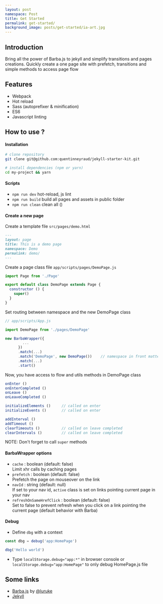 ```yaml
---
layout: post
namespace: Post
title: Get Started
permalink: get-started/
background_image: posts/get-started/ia-art.jpg
---
```


## Introduction

Bring all the power of Barba.js to jekyll and simplify transitions and pages creations. Quickly create a one page site with prefetch, transitions and simple methods to access page flow

## Features

- Webpack
- Hot reload
- Sass (autoprefixer & minification)
- ES6
- Javascript linting

## How to use ?

#### Installation

```bash
# clone repository
git clone git@github.com:quentinneyraud/jekyll-starter-kit.git

# install dependencies (npm or yarn)
cd my-project && yarn

```

#### Scripts

- `npm run dev` hot-reload, js lint
- `npm run build` build all pages and assets in public folder
- `npm run clean` clean all ()

#### Create a new page

Create a template file `src/pages/demo.html`

``` markdown
---
layout: page
title: This is a demo page
namespace: Demo
permalink: demo/
---
```

Create a page class file `app/scripts/pages/DemoPage.js`

``` javascript
import Page from './Page'

export default class DemoPage extends Page {
  constructor () {
    super()
  }
}
```

Set routing between namespace and the new DemoPage class

``` javascript
// app/scripts/App.js

import DemoPage from './pages/DemoPage'

new BarbaWrapper({
        ...
      })
      .match(...)
      .match('DemoPage', new DemoPage())	// namespace in front matter + 'Page'
      .match(...)
      .start()
```

Now, you have access to flow and utils methods in DemoPage class

``` javascript
onEnter ()
onEnterCompleted ()
onLeave ()
onLeaveCompleted ()

initializeElements ()     // called on enter
initializeEvents ()       // called on enter

addInterval ()
addTimeout ()
clearTimeouts ()          // called on leave completed
clearIntervals ()         // called on leave completed
```

NOTE: Don't forget to call `super` methods

#### BarbaWrapper options

- `cache` : boolean (default: false)  
Limit xhr calls by caching pages
- `prefetch` : boolean (default: false)  
Prefetch the page on mouseover on the link
- `navId` : string (default: null)  
If set to your nav id, `active` class is set on links pointing current page in your nav
- `refreshOnSameHrefClick` : boolean (default: false)  
Set to false to prevent refresh when you click on a link pointing the current page (default behavior with Barba)

#### Debug

- Define `dbg` with a context

``` javascript
const dbg = debug('app:HomePage')

dbg('Hello world')
```

- Type `localStorage.debug="app:*"` in browser console or `localStorage.debug="app:HomePage"` to only debug HomePage.js file

## Some links
- [Barba.js](http://barbajs.org/) by [@luruke](https://twitter.com/luruke)
- [Jekyll](https://jekyllrb.com/docs/home/)

